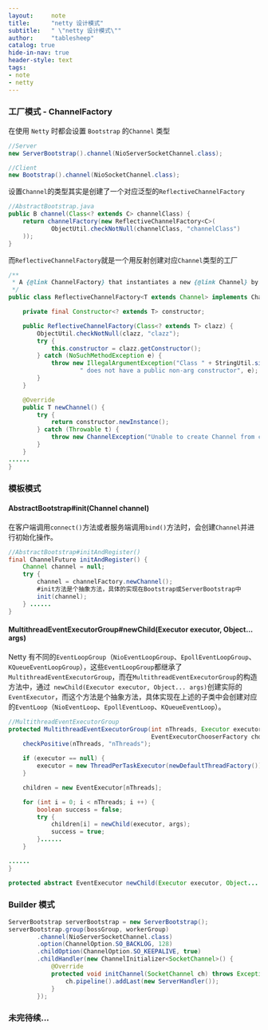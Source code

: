 ```yaml
---
layout:     note
title:      "netty 设计模式"
subtitle:   " \"netty 设计模式\""
author:     "tablesheep"
catalog: true
hide-in-nav: true
header-style: text
tags:
- note
- netty
---
```




### 工厂模式 - ChannelFactory

在使用 `Netty` 时都会设置 `Bootstrap` 的`Channel` 类型

```java
//Server
new ServerBootstrap().channel(NioServerSocketChannel.class);

//Client
new Bootstrap().channel(NioSocketChannel.class);
```

设置`Channel`的类型其实是创建了一个对应泛型的`ReflectiveChannelFactory`

```java
//AbstractBootstrap.java
public B channel(Class<? extends C> channelClass) {
    return channelFactory(new ReflectiveChannelFactory<C>(
            ObjectUtil.checkNotNull(channelClass, "channelClass")
    ));
}
```

而`ReflectiveChannelFactory`就是一个用反射创建对应`Channel`类型的工厂

```java
/**
 * A {@link ChannelFactory} that instantiates a new {@link Channel} by invoking its default constructor reflectively.
 */
public class ReflectiveChannelFactory<T extends Channel> implements ChannelFactory<T> {

    private final Constructor<? extends T> constructor;

    public ReflectiveChannelFactory(Class<? extends T> clazz) {
        ObjectUtil.checkNotNull(clazz, "clazz");
        try {
            this.constructor = clazz.getConstructor();
        } catch (NoSuchMethodException e) {
            throw new IllegalArgumentException("Class " + StringUtil.simpleClassName(clazz) +
                    " does not have a public non-arg constructor", e);
        }
    }

    @Override
    public T newChannel() {
        try {
            return constructor.newInstance();
        } catch (Throwable t) {
            throw new ChannelException("Unable to create Channel from class " + constructor.getDeclaringClass(), t);
        }
    }
......
}
```



### 模板模式

#### AbstractBootstrap#init(Channel channel)

在客户端调用`connect()`方法或者服务端调用`bind()`方法时，会创建`Channel`并进行初始化操作。

```java
//AbstractBootstrap#initAndRegister()
final ChannelFuture initAndRegister() {
    Channel channel = null;
    try {
        channel = channelFactory.newChannel();
        #init方法是个抽象方法，具体的实现在Bootstrap或ServerBootstrap中
        init(channel);
    } ......
}
```



#### MultithreadEventExecutorGroup#newChild(Executor executor, Object... args)

Netty 有不同的`EventLoopGroup`（`NioEventLoopGroup`、`EpollEventLoopGroup`、`KQueueEventLoopGroup`），这些`EventLoopGroup`都继承了`MultithreadEventExecutorGroup`，而在`MultithreadEventExecutorGroup`的构造方法中，通过` newChild(Executor executor, Object... args)`创建实际的`EventExecutor`，而这个方法是个抽象方法，具体实现在上述的子类中会创建对应的`EventLoop`（`NioEventLoop`、`EpollEventLoop`、`KQueueEventLoop`）。

```java
//MultithreadEventExecutorGroup
protected MultithreadEventExecutorGroup(int nThreads, Executor executor,
                                        EventExecutorChooserFactory chooserFactory, Object... args) {
    checkPositive(nThreads, "nThreads");

    if (executor == null) {
        executor = new ThreadPerTaskExecutor(newDefaultThreadFactory());
    }

    children = new EventExecutor[nThreads];

    for (int i = 0; i < nThreads; i ++) {
        boolean success = false;
        try {
            children[i] = newChild(executor, args);
            success = true;
        }......
    }

......
}

protected abstract EventExecutor newChild(Executor executor, Object... args) throws Exception;
```



### Builder 模式

```java
ServerBootstrap serverBootstrap = new ServerBootstrap();
serverBootstrap.group(bossGroup, workerGroup)
        .channel(NioServerSocketChannel.class)
        .option(ChannelOption.SO_BACKLOG, 128)
        .childOption(ChannelOption.SO_KEEPALIVE, true)
        .childHandler(new ChannelInitializer<SocketChannel>() {
            @Override
            protected void initChannel(SocketChannel ch) throws Exception {
                ch.pipeline().addLast(new ServerHandler());
            }
        });
```



### 未完待续...